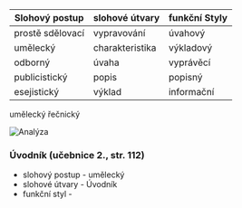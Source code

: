Slohový postup | slohové útvary | funkční Styly
-|-|-
prostě sdělovací | vypravování | úvahový
umělecký | charakteristika | výkladový
odborný | úvaha | vyprávěcí
publicistický | popis | popisný
esejistický | výklad | informační
umělecký
řečnický

![Analýza](/Čeština/analýza_neuměleckého_textu.jpg)

### Úvodník (učebnice 2., str. 112)
- slohový postup - umělecký
- slohové útvary - Úvodník
- funkční styl - 